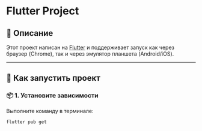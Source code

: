 # Flutter Project

## 📱 Описание

Этот проект написан на [Flutter](https://flutter.dev/) и поддерживает запуск как через браузер (Chrome), так и через эмулятор планшета (Android/iOS).

---

## 🚀 Как запустить проект

### 📦 1. Установите зависимости
Выполните команду в терминале:

```bash
flutter pub get
